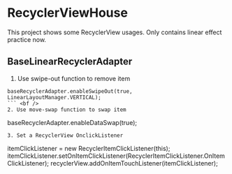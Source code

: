 # RecyclerViewHouse
This project shows some RecyclerView usages. <bf />
Only contains linear effect practice now.

## BaseLinearRecyclerAdapter
1. Use swipe-out function to remove item
```
baseRecyclerAdapter.enableSwipeOut(true, LinearLayoutManager.VERTICAL);
``` <bf />
2. Use move-swap function to swap item
```
baseRecyclerAdapter.enableDataSwap(true);
``` <bf />
3. Set a RecyclerView OnclickListener
```
itemClickListener = new RecyclerItemClickListener(this);
itemClickListener.setOnItemClickListener(RecyclerItemClickListener.OnItemClickListener);
recyclerView.addOnItemTouchListener(itemClickListener);
```<bf />



